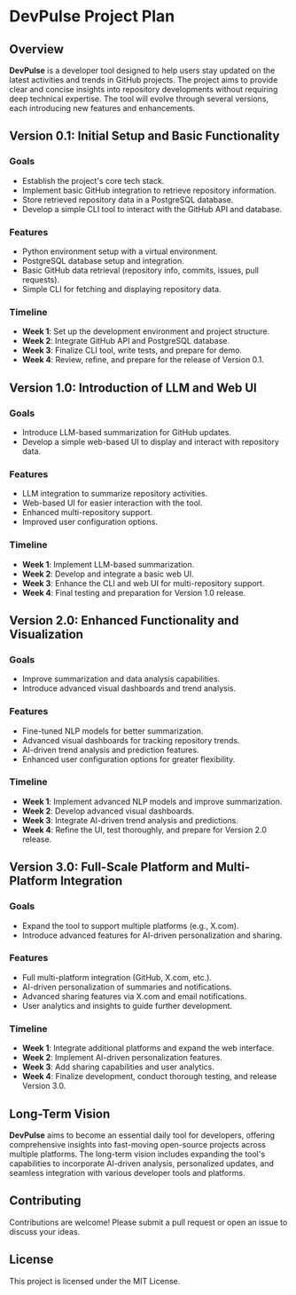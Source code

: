 # DevPulse Project Plan

## Overview

**DevPulse** is a developer tool designed to help users stay updated on the latest activities and trends in GitHub projects. The project aims to provide clear and concise insights into repository developments without requiring deep technical expertise. The tool will evolve through several versions, each introducing new features and enhancements.

## Version 0.1: Initial Setup and Basic Functionality

### Goals
- Establish the project's core tech stack.
- Implement basic GitHub integration to retrieve repository information.
- Store retrieved repository data in a PostgreSQL database.
- Develop a simple CLI tool to interact with the GitHub API and database.

### Features
- Python environment setup with a virtual environment.
- PostgreSQL database setup and integration.
- Basic GitHub data retrieval (repository info, commits, issues, pull requests).
- Simple CLI for fetching and displaying repository data.

### Timeline
- **Week 1**: Set up the development environment and project structure.
- **Week 2**: Integrate GitHub API and PostgreSQL database.
- **Week 3**: Finalize CLI tool, write tests, and prepare for demo.
- **Week 4**: Review, refine, and prepare for the release of Version 0.1.

## Version 1.0: Introduction of LLM and Web UI

### Goals
- Introduce LLM-based summarization for GitHub updates.
- Develop a simple web-based UI to display and interact with repository data.

### Features
- LLM integration to summarize repository activities.
- Web-based UI for easier interaction with the tool.
- Enhanced multi-repository support.
- Improved user configuration options.

### Timeline
- **Week 1**: Implement LLM-based summarization.
- **Week 2**: Develop and integrate a basic web UI.
- **Week 3**: Enhance the CLI and web UI for multi-repository support.
- **Week 4**: Final testing and preparation for Version 1.0 release.

## Version 2.0: Enhanced Functionality and Visualization

### Goals
- Improve summarization and data analysis capabilities.
- Introduce advanced visual dashboards and trend analysis.

### Features
- Fine-tuned NLP models for better summarization.
- Advanced visual dashboards for tracking repository trends.
- AI-driven trend analysis and prediction features.
- Enhanced user configuration options for greater flexibility.

### Timeline
- **Week 1**: Implement advanced NLP models and improve summarization.
- **Week 2**: Develop advanced visual dashboards.
- **Week 3**: Integrate AI-driven trend analysis and predictions.
- **Week 4**: Refine the UI, test thoroughly, and prepare for Version 2.0 release.

## Version 3.0: Full-Scale Platform and Multi-Platform Integration

### Goals
- Expand the tool to support multiple platforms (e.g., X.com).
- Introduce advanced features for AI-driven personalization and sharing.

### Features
- Full multi-platform integration (GitHub, X.com, etc.).
- AI-driven personalization of summaries and notifications.
- Advanced sharing features via X.com and email notifications.
- User analytics and insights to guide further development.

### Timeline
- **Week 1**: Integrate additional platforms and expand the web interface.
- **Week 2**: Implement AI-driven personalization features.
- **Week 3**: Add sharing capabilities and user analytics.
- **Week 4**: Finalize development, conduct thorough testing, and release Version 3.0.

## Long-Term Vision

**DevPulse** aims to become an essential daily tool for developers, offering comprehensive insights into fast-moving open-source projects across multiple platforms. The long-term vision includes expanding the tool's capabilities to incorporate AI-driven analysis, personalized updates, and seamless integration with various developer tools and platforms.

## Contributing

Contributions are welcome! Please submit a pull request or open an issue to discuss your ideas.

## License

This project is licensed under the MIT License.

